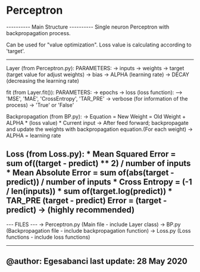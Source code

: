 # Perceptron

---------- Main Structure ----------
Single neuron Perceptron with
backpropagation process.

Can be used for "value optimization".
Loss value is calculating according
to 'target'.

-----
Layer (from Perceptron.py):
	PARAMETERS:
		-> inputs
		-> weights
		-> target (target value for adjust weights)
		-> bias
		-> ALPHA (learning rate)
		-> DECAY (decreasing the learning rate)

fit (from Layer.fit()):
	PARAMETERS:
		-> epochs
		-> loss (loss function):
			--> 'MSE', 'MAE', 'CrossEntropy', 'TAR_PRE'
		-> verbose (for information of the process) -> 'True' or 'False'

Backpropagation (from BP.py):
	-> Equation = New Weight = Old Weight + ALPHA * (loss value) * Current input
	-> After feed forward; backpropagate and update the weights
	   with backpropagation equation.(For each weight)
	-> ALPHA = learning rate

Loss (from Loss.py):
	* Mean Squared Error = sum of((target - predict) ** 2) / number of inputs 
	* Mean Absolute Error = sum of(abs(target - predict)) / number of inputs
	* Cross Entropy = (-1 / len(inputs)) * sum of(target.log(predict))
	* TAR_PRE (target - predict) Error = (target - predict) -> (highly recommended) 
-----

--- FILES ---
-> Perceptron.py (Main file - include Layer class)
-> BP.py (Backpropagation file - include backpropagation function)
-> Loss.py (Loss functions - include loss functions)

---
@author: Egesabanci
last update: 28 May 2020
---
